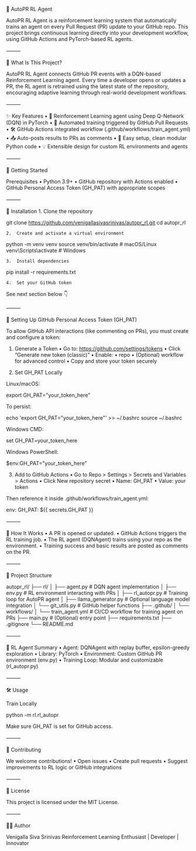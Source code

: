 🚀 AutoPR RL Agent

AutoPR RL Agent is a reinforcement learning system that automatically trains an agent on every Pull Request (PR) update to your GitHub repo. This project brings continuous learning directly into your development workflow, using GitHub Actions and PyTorch-based RL agents.

⸻

🧠 What Is This Project?

AutoPR RL Agent connects GitHub PR events with a DQN-based Reinforcement Learning agent. Every time a developer opens or updates a PR, the RL agent is retrained using the latest state of the repository, encouraging adaptive learning through real-world development workflows.

⸻

✨ Key Features
	•	🎯 Reinforcement Learning agent using Deep Q-Network (DQN) in PyTorch
	•	🔁 Automated training triggered by GitHub Pull Requests
	•	🛠️ GitHub Actions integrated workflow (.github/workflows/train_agent.yml)
	•	📤 Auto-posts results to PRs as comments
	•	🔧 Easy setup, clean modular Python code
	•	💡 Extensible design for custom RL environments and agents

⸻

🚀 Getting Started

Prerequisites
	•	Python 3.9+
	•	GitHub repository with Actions enabled
	•	GitHub Personal Access Token (GH_PAT) with appropriate scopes

⸻

🔧 Installation
	1.	Clone the repository

git clone https://github.com/venigallasivasrinivas/autopr_rl.git
cd autopr_rl

	2.	Create and activate a virtual environment

python -m venv venv
source venv/bin/activate  # macOS/Linux
venv\Scripts\activate     # Windows

	3.	Install dependencies

pip install -r requirements.txt

	4.	Set your GitHub token
See next section below 👇

⸻

🔐 Setting Up GitHub Personal Access Token (GH_PAT)

To allow GitHub API interactions (like commenting on PRs), you must create and configure a token:

1. Generate a Token
	•	Go to: https://github.com/settings/tokens
	•	Click “Generate new token (classic)”
	•	Enable:
	•	repo
	•	(Optional) workflow for advanced control
	•	Copy and store your token securely

2. Set GH_PAT Locally

Linux/macOS:

export GH_PAT="your_token_here"

To persist:

echo 'export GH_PAT="your_token_here"' >> ~/.bashrc
source ~/.bashrc

Windows CMD:

set GH_PAT=your_token_here

Windows PowerShell:

$env:GH_PAT="your_token_here"

3. Add to GitHub Actions
	•	Go to Repo > Settings > Secrets and Variables > Actions
	•	Click New repository secret
	•	Name: GH_PAT
	•	Value: your token

Then reference it inside .github/workflows/train_agent.yml:

env:
  GH_PAT: ${{ secrets.GH_PAT }}


⸻

🧪 How It Works
	•	A PR is opened or updated.
	•	GitHub Actions triggers the RL training job.
	•	The RL agent (DQNAgent) trains using your repo as the environment.
	•	Training success and basic results are posted as comments on the PR.

⸻

📂 Project Structure

autopr_rl/
├── rl/
│   ├── agent.py            # DQN agent implementation
│   ├── env.py              # RL environment interacting with PRs
│   ├── rl_autopr.py        # Training loop for AutoPR agent
│   ├── llama_generator.py  # Optional language model integration
│   └── git_utils.py        # GitHub helper functions
├── .github/
│   └── workflows/
│       └── train_agent.yml # CI/CD workflow for training agent on PRs
├── main.py                 # (Optional) entry point
├── requirements.txt
├── .gitignore
└── README.md


⸻

🧠 RL Agent Summary
	•	Agent: DQNAgent with replay buffer, epsilon-greedy exploration
	•	Library: PyTorch
	•	Environment: Custom GitHub PR environment (env.py)
	•	Training Loop: Modular and customizable (rl_autopr.py)

⸻

🛠 Usage

Train Locally

python -m rl.rl_autopr

Make sure GH_PAT is set for GitHub access.

⸻

🤝 Contributing

We welcome contributions!
	•	Open issues
	•	Create pull requests
	•	Suggest improvements to RL logic or GitHub integrations

⸻

📜 License

This project is licensed under the MIT License.

⸻

👨‍💻 Author

Venigalla Siva Srinivas
Reinforcement Learning Enthusiast | Developer | Innovator

